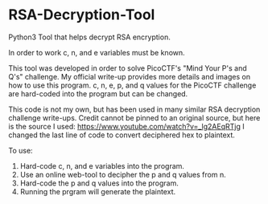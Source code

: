 # RSA-Decryption-Tool
Python3 Tool that helps decrypt RSA encryption.

In order to work c, n, and e variables must be known.

This tool was developed in order to solve PicoCTF's "Mind Your P's and Q's" challenge.
My official write-up provides more details and images on how to use this program.
c, n, e, p, and q values for the PicoCTF challenge are hard-coded into the program but can be changed.

This code is not my own, but has been used in many similar RSA decryption challenge write-ups.
Credit cannot be pinned to an original source, but here is the source I used: https://www.youtube.com/watch?v=_lg2AEqRTjg
I changed the last line of code to convert deciphered hex to plaintext.

To use:
1) Hard-code c, n, and e variables into the program.
2) Use an online web-tool to decipher the p and q values from n.
3) Hard-code the p and q values into the program.
4) Running the prgram will generate the plaintext.
